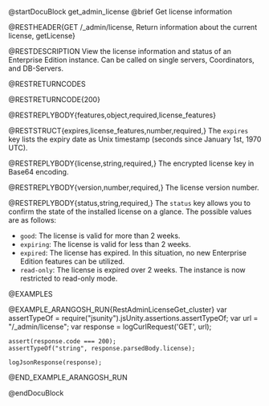
@startDocuBlock get_admin_license
@brief Get license information

@RESTHEADER{GET /_admin/license, Return information about the current license, getLicense}

@RESTDESCRIPTION
View the license information and status of an Enterprise Edition instance.
Can be called on single servers, Coordinators, and DB-Servers.

@RESTRETURNCODES

@RESTRETURNCODE{200}

@RESTREPLYBODY{features,object,required,license_features}

@RESTSTRUCT{expires,license_features,number,required,}
The `expires` key lists the expiry date as Unix timestamp (seconds since
January 1st, 1970 UTC).

@RESTREPLYBODY{license,string,required,}
The encrypted license key in Base64 encoding.

@RESTREPLYBODY{version,number,required,}
The license version number.

@RESTREPLYBODY{status,string,required,}
The `status` key allows you to confirm the state of the installed license on a
glance. The possible values are as follows:

- `good`: The license is valid for more than 2 weeks.
- `expiring`: The license is valid for less than 2 weeks.
- `expired`: The license has expired. In this situation, no new
  Enterprise Edition features can be utilized.
- `read-only`: The license is expired over 2 weeks. The instance is now
  restricted to read-only mode.

@EXAMPLES

@EXAMPLE_ARANGOSH_RUN{RestAdminLicenseGet_cluster}
    var assertTypeOf = require("jsunity").jsUnity.assertions.assertTypeOf;
    var url = "/_admin/license";
    var response = logCurlRequest('GET', url);

    assert(response.code === 200);
    assertTypeOf("string", response.parsedBody.license);

    logJsonResponse(response);
@END_EXAMPLE_ARANGOSH_RUN

@endDocuBlock
